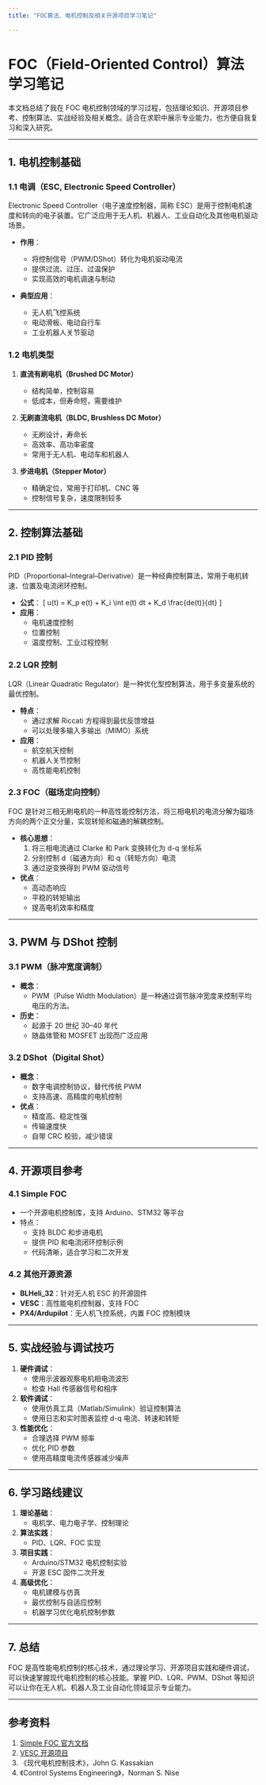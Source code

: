 ```yaml
---
title: "FOC算法、电机控制及相关开源项目学习笔记"

---
```


# FOC（Field-Oriented Control）算法学习笔记

本文档总结了我在 FOC 电机控制领域的学习过程，包括理论知识、开源项目参考、控制算法、实战经验及相关概念。适合在求职中展示专业能力，也方便自我复习和深入研究。

---

## 1. 电机控制基础

### 1.1 电调（ESC, Electronic Speed Controller）

Electronic Speed Controller（电子速度控制器，简称 ESC）是用于控制电机速度和转向的电子装置。它广泛应用于无人机、机器人、工业自动化及其他电机驱动场景。

- **作用**：
  - 将控制信号（PWM/DShot）转化为电机驱动电流
  - 提供过流、过压、过温保护
  - 实现高效的电机调速与制动

- **典型应用**：
  - 无人机飞控系统
  - 电动滑板、电动自行车
  - 工业机器人关节驱动

### 1.2 电机类型

1. **直流有刷电机（Brushed DC Motor）**
   - 结构简单，控制容易
   - 低成本，但寿命短，需要维护

2. **无刷直流电机（BLDC, Brushless DC Motor）**
   - 无刷设计，寿命长
   - 高效率、高功率密度
   - 常用于无人机、电动车和机器人

3. **步进电机（Stepper Motor）**
   - 精确定位，常用于打印机、CNC 等
   - 控制信号复杂，速度限制较多

---

## 2. 控制算法基础

### 2.1 PID 控制

PID（Proportional–Integral–Derivative）是一种经典控制算法，常用于电机转速、位置及电流闭环控制。

- **公式**：
  \[
  u(t) = K_p e(t) + K_i \int e(t) dt + K_d \frac{de(t)}{dt}
  \]
- **应用**：
  - 电机速度控制
  - 位置控制
  - 温度控制、工业过程控制

### 2.2 LQR 控制

LQR（Linear Quadratic Regulator）是一种优化型控制算法，用于多变量系统的最优控制。

- **特点**：
  - 通过求解 Riccati 方程得到最优反馈增益
  - 可以处理多输入多输出（MIMO）系统
- **应用**：
  - 航空航天控制
  - 机器人关节控制
  - 高性能电机控制

### 2.3 FOC（磁场定向控制）

FOC 是针对三相无刷电机的一种高性能控制方法，将三相电机的电流分解为磁场方向的两个正交分量，实现转矩和磁通的解耦控制。

- **核心思想**：
  1. 将三相电流通过 Clarke 和 Park 变换转化为 d-q 坐标系
  2. 分别控制 d（磁通方向）和 q（转矩方向）电流
  3. 通过逆变换得到 PWM 驱动信号
- **优点**：
  - 高动态响应
  - 平稳的转矩输出
  - 提高电机效率和精度

---

## 3. PWM 与 DShot 控制

### 3.1 PWM（脉冲宽度调制）

- **概念**：
  - PWM（Pulse Width Modulation）是一种通过调节脉冲宽度来控制平均电压的方法。
- **历史**：
  - 起源于 20 世纪 30–40 年代
  - 随晶体管和 MOSFET 出现而广泛应用

### 3.2 DShot（Digital Shot）

- **概念**：
  - 数字电调控制协议，替代传统 PWM
  - 支持高速、高精度的电机控制
- **优点**：
  - 精度高、稳定性强
  - 传输速度快
  - 自带 CRC 校验，减少错误

---

## 4. 开源项目参考

### 4.1 Simple FOC

- 一个开源电机控制库，支持 Arduino、STM32 等平台
- 特点：
  - 支持 BLDC 和步进电机
  - 提供 PID 和电流闭环控制示例
  - 代码清晰，适合学习和二次开发

### 4.2 其他开源资源

- **BLHeli_32**：针对无人机 ESC 的开源固件
- **VESC**：高性能电机控制器，支持 FOC
- **PX4/Ardupilot**：无人机飞控系统，内置 FOC 控制模块

---

## 5. 实战经验与调试技巧

1. **硬件调试**：
   - 使用示波器观察电机相电流波形
   - 检查 Hall 传感器信号和相序
2. **软件调试**：
   - 使用仿真工具（Matlab/Simulink）验证控制算法
   - 使用日志和实时图表监控 d-q 电流、转速和转矩
3. **性能优化**：
   - 合理选择 PWM 频率
   - 优化 PID 参数
   - 使用高精度电流传感器减少噪声

---

## 6. 学习路线建议

1. **理论基础**：
   - 电机学、电力电子学、控制理论
2. **算法实践**：
   - PID、LQR、FOC 实现
3. **项目实践**：
   - Arduino/STM32 电机控制实验
   - 开源 ESC 固件二次开发
4. **高级优化**：
   - 电机建模与仿真
   - 最优控制与自适应控制
   - 机器学习优化电机控制参数

---

## 7. 总结

FOC 是高性能电机控制的核心技术，通过理论学习、开源项目实践和硬件调试，可以快速掌握现代电机控制的核心技能。掌握 PID、LQR、PWM、DShot 等知识可以让你在无人机、机器人及工业自动化领域显示专业能力。

---

## 参考资料

1. [Simple FOC 官方文档](https://simplefoc.com/)
2. [VESC 开源项目](https://vesc-project.com/)
3. 《现代电机控制技术》，John G. Kassakian
4. 《Control Systems Engineering》，Norman S. Nise